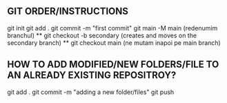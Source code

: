 ## GIT ORDER/INSTRUCTIONS

git init
git add .
git commit -m "first commit"
git main -M main (redenumim branchul)
** git checkout -b secondary (creates and moves on the secondary branch)
** git checkout main (ne mutam inapoi pe main branch)

## HOW TO ADD MODIFIED/NEW FOLDERS/FILE TO AN ALREADY EXISTING REPOSITROY?

git add .
git commit -m "adding a new folder/files"
git push
